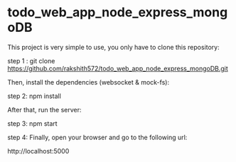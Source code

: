 # todo_web_app_node_express_mongoDB
This project is very simple to use, you only have to clone this repository:

step 1 : git clone https://github.com/rakshith572/todo_web_app_node_express_mongoDB.git

Then, install the dependencies (websocket & mock-fs):

step 2: npm install

After that, run the server:

step 3: npm start

step 4: Finally, open your browser and go to the following url:

http://localhost:5000
